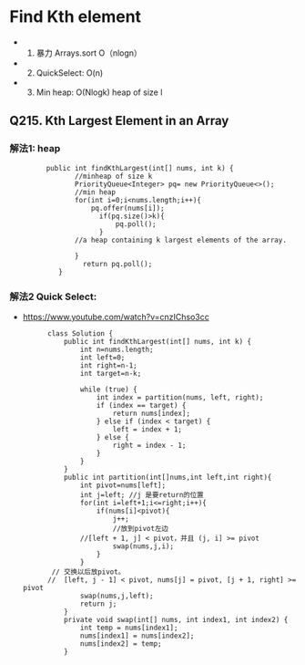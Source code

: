
# Find Kth element
* 1. 暴力 Arrays.sort O（nlogn）
* 2. QuickSelect: O(n)
* 3. Min heap: O(Nlogk) heap of size l




## Q215. Kth Largest Element in an Array

### 解法1: heap
             public int findKthLargest(int[] nums, int k) {
                    //minheap of size k
                    PriorityQueue<Integer> pq= new PriorityQueue<>();
                    //min heap
                    for(int i=0;i<nums.length;i++){
                        pq.offer(nums[i]);
                          if(pq.size()>k){
                              pq.poll();
                          }
                    //a heap containing k largest elements of the array.

                    }
                      return pq.poll();
                }

### 解法2 Quick Select:
* https://www.youtube.com/watch?v=cnzIChso3cc

            class Solution {
                public int findKthLargest(int[] nums, int k) {
                    int n=nums.length;
                    int left=0;
                    int right=n-1;
                    int target=n-k;

                    while (true) {
                        int index = partition(nums, left, right);
                        if (index == target) {
                            return nums[index];
                        } else if (index < target) {
                            left = index + 1;
                        } else {
                            right = index - 1;
                        }
                    }
                }
                public int partition(int[]nums,int left,int right){
                    int pivot=nums[left];
                    int j=left; //j 是要return的位置
                    for(int i=left+1;i<=right;i++){
                        if(nums[i]<pivot){
                            j++;
                            //放到pivot左边
                    //[left + 1, j] < pivot，并且 (j, i] >= pivot
                            swap(nums,j,i);
                        }
                    }
             // 交换以后放pivot。
            //  [left, j - 1] < pivot, nums[j] = pivot, [j + 1, right] >= pivot
                    swap(nums,j,left);
                    return j;
                }
                private void swap(int[] nums, int index1, int index2) {
                    int temp = nums[index1];
                    nums[index1] = nums[index2];
                    nums[index2] = temp;
                }
